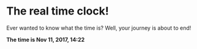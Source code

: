 # The real time clock!

Ever wanted to know what the time is? Well, your journey is about to end!

**The time is Nov 11, 2017, 14:22**
